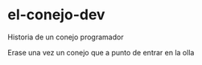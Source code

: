 # el-conejo-dev

Historia de un conejo programador

Erase una vez un conejo que a punto de entrar en la olla
